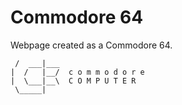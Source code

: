 Commodore 64
==

Webpage created as a Commodore 64.

     /  ___|___
    |  /   |__/  c o m m o d o r e
    |  \___|__\  C O M P U T E R
     \_____|